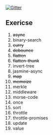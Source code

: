 [![Gitter][gitter-image]][gitter-url]

## Exericse

1. ~~async~~
2. binary-search
3. ~~curry~~
4. ~~debounce~~
5. ~~flatten~~
6. ~~flatten-thunk~~
7. invert-tree
8. jasmine-async
9. ~~map~~
10. ~~memoize~~
11. merkle
12. middleware
13. morse-code
14. once
15. sort
16. throttle
17. throttle-promises
18. update
19. value

[gitter-image]: https://badges.gitter.im/Join%20Chat.svg
[gitter-url]: https://gitter.im/kolodny/exercises
